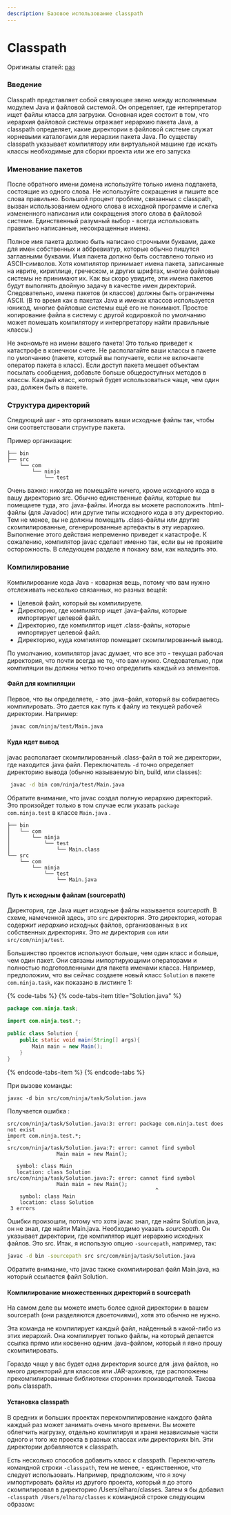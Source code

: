 ```yaml
---
description: Базовое использование classpath
---
```


# Classpath

Оригиналы статей: [раз](https://www.ibm.com/developerworks/ru/library/j-classpath-unix/)

### Введение

Classpath представляет собой связующее звено между исполняемым модулем Java и файловой системой. Он определяет, где интерпретатор ищет файлы класса для загрузки. Основная идея состоит в том, что иерархия файловой системы отражает иерархию пакета Java, а classpath определяет, какие директории в файловой системе служат корневыми каталогами для иерархии пакета Java. По существу classpath указывает компилятору или виртуальной машине где искать классы необходимые для сборки проекта или же его запуска

### Именование пакетов

После обратного имени домена используйте только имена подпакета, состоящие из одного слова. Не используйте сокращения и пишите все слова правильно.  Большой процент проблем, связанных с classpath, вызван использованием одного слова в исходной программе и слегка измененного написания или сокращения этого слова в файловой системе. Единственный разумный выбор - всегда использовать правильно написанные, несокращенные имена.

Полное имя пакета должно быть написано строчными буквами, даже для имен собственных и аббревиатур, которые обычно пишутся заглавными буквами. Имя пакета должно быть составлено только из ASCII-символов. Хотя компилятор принимает имена пакета, записанные на иврите, кириллице, греческом, и других шрифтах, многие файловые системы не принимают их. Как вы скоро увидите, эти имена пакетов будут выполнять двойную задачу в качестве имен директорий. Следовательно, имена пакетов \(и классов\) должны быть ограничены ASCII. \(В то время как в пакетах Java и именах классов используется юникод, многие файловые системы ещё его не понимают. Простое копирование файла в систему с другой кодировкой по умолчанию может помешать компилятору и интерпретатору найти правильные классы.\)

Не экономьте на имени вашего пакета! Это только приведет к катастрофе в конечном счете. Не располагайте ваши классы в пакете по умолчанию \(пакете, который вы получаете, если не включаете оператор пакета в класс\). Если доступ пакета мешает объектам посылать сообщения, добавьте больше общедоступных методов в классы. Каждый класс, который будет использоваться чаще, чем один раз, должен быть в пакете.

### Структура директорий

Следующий шаг - это организовать ваши исходные файлы так, чтобы они соответствовали структуре пакета.

Пример организации: 

```text
├── bin
├── src
    └── com
        └── ninja
            └── test

```

Очень важно: никогда не помещайте ничего, кроме исходного кода в вашу директорию src. Обычно единственные файлы, которые вы помещаете туда, это .java-файлы. Иногда вы можете расположить .html-файлы \(для Javadoc\) или другие типы исходного кода в эту директорию. Тем не менее, вы не должны помещать .class-файлы или другие скомпилированные, сгенерированные артефакты в эту иерархию. Выполнение этого действия непременно приведет к катастрофе. К сожалению, компилятор javac сделает именно так, если вы не проявите осторожность. В следующем разделе я покажу вам, как наладить это.

### Компилирование <a id="N100AF"></a>

Компилирование кода Java - коварная вещь, потому что вам нужно отслеживать несколько связанных, но разных вещей:

* Целевой файл, который вы компилируете.
* Директорию, где компилятор ищет .java-файлы, которые импортирует целевой файл.
* Директорию, где компилятор ищет .class-файлы, которые импортирует целевой файл.
* Директорию, куда компилятор помещает скомпилированный вывод.

По умолчанию, компилятор javac думает, что все это - текущая рабочая директория, что почти всегда не то, что вам нужно. Следовательно, при компиляции вы должны четко точно определить каждый из элементов.

#### Файл для компиляции <a id="N100C0"></a>

Первое, что вы определяете, - это .java-файл, который вы собираетесь компилировать. Это дается как путь к файлу из текущей рабочей директории. Например:  

```bash
 javac com/ninja/test/Main.java
```

#### Куда идет вывод <a id="N100EB"></a>

javac располагает скомпилированный .class-файл в той же директории, где находится .java файл. Переключатель `-d` точно определяет директорию вывода \(обычно называемую bin, build, или classes\):

```bash
 javac -d bin com/ninja/test/Main.java
```

Обратите внимание, что javac создал полную иерархию директорий. Это произойдет только в том случае если указать `package com.ninja.test`  в классе `Main.java` .

```text
├── bin
│   └── com
│       └── ninja
│           └── test
│               └── Main.class
└── src
    └── com
        └── ninja
            └── test
                └── Main.java
```

#### Путь к исходным файлам \(sourcepath\) <a id="N10108"></a>

Директория, где Java ищет исходные файлы называется _sourcepath_. В схеме, намеченной здесь, это `src` директория. Это директория, которая содержит _иерархию_ исходных файлов, организованных в их собственных директориях. Это _не_ директория `com` или `src/com/ninja/test`.

Большинство проектов используют больше, чем один класс и больше, чем один пакет. Они связаны импортирующими операторами и полностью подготовленными для пакета именами класса. Например, предположим, что вы сейчас создаете новый класс `Solution` в пакете `com.ninja.task`, как показано в листинге 1:

{% code-tabs %}
{% code-tabs-item title="Solution.java" %}
```java
package com.ninja.task;

import com.ninja.test.*;

public class Solution {
	public static void main(String[] args){
		Main main = new Main();
	}
}
```
{% endcode-tabs-item %}
{% endcode-tabs %}

 При вызове команды:

```text
javac -d bin src/com/ninja/task/Solution.java
```

Получается ошибка : 

```text
src/com/ninja/task/Solution.java:3: error: package com.ninja.test does not exist
import com.ninja.test.*; 
^ 
src/com/ninja/task/Solution.java:7: error: cannot find symbol
                Main main = new Main();
                 ^ 
   symbol: class Main
   location: class Solution 
src/com/ninja/task/Solution.java:7: error: cannot find symbol
                Main main = new Main(); 
                                                ^
    symbol: class Main
    location: class Solution
 3 errors
```



Ошибки произошли, потому что хотя javac знал, где найти Solution.java, он не знал, где найти Main.java. Необходимо указать _sourcepath_. Он указывает директории, где компилятор ищет иерархию исходных файлов. Это src. Итак, я использую опцию `-sourcepath`, например, так:

```bash
javac -d bin -sourcepath src src/com/ninja/task/Solution.java
```

Обратите внимание, что javac также скомпилировал файл Main.java, на который ссылается файл Solution.

#### Компилирование множественных директорий в sourcepath <a id="N10163"></a>

На самом деле вы можете иметь более одной директории в вашем sourcepath \(они разделяются двоеточиями\), хотя это обычно не нужно. 

Эта команда не компилирует каждый файл, найденный в какой-либо из этих иерархий. Она компилирует только файлы, на который делается ссылка прямо или косвенно одним .java-файлом, который я явно прошу скомпилировать.

Гораздо чаще у вас будет одна директория source для .java файлов, но много директорий для классов или JAR-архивов, где расположены прекомпилированные библиотеки сторонних производителей. Такова роль classpath.

#### Установка classpath <a id="N10171"></a>

В средних и больших проектах перекомпилирование каждого файла каждый раз может занимать очень много времени. Вы можете облегчить нагрузку, отдельно компилируя и храня независимые части одного и того же проекта в разных классах или директориях bin. Эти директории добавляются к classpath.

Есть несколько способов добавить класс к classpath. Переключатель командной строки `-classpath`, тем не менее, - единственное, что следует использовать. Например, предположим, что я хочу импортировать файлы из другого проекта, который я до этого скомпилировал в директорию /Users/elharo/classes. Затем я бы добавил `-classpath /Users/elharo/classes` к командной строке следующим образом:


